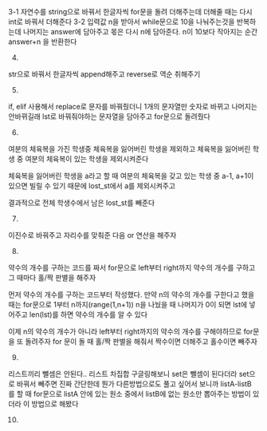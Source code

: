 3-1 
자연수를 string으로 바꿔서 한글자씩 for문을 돌려 더해주는데 더해줄 때는 다시 int로 바꿔서 더해준다
3-2
입력값 n을 받아서
while문으로 10을 나눠주는것을 반복하는데
나머지는 answer에 담아주고 
몫은 다시 n에 담아준다.
n이 10보다 작아지는 순간 answer+n 을 반환한다


4.
str으로 바꿔서 한글자씩 append해주고 reverse로 역순 취해주기


5.
if, elif 사용해서 replace로 문자를 바꿔줬더니
1개의 문자열만 숫자로 바뀌고 나머지는 안바뀌길래
lst로 바꿔줘야하는 문자열을 담아주고 for문으로 돌려줬다


6.
여분의 체육복을 가진 학생중 체육복을 잃어버린 학생을 제외하고
체육복을 잃어버린 학생 중 여분의 체육복이 있는 학생을 제외시켜준다

체육복을 잃어버린 학생을 a라고 할 때 여분의 체육복을 갖고 있는 학생 중 a-1, a+1이 있으면 빌릴 수 있기 때문에 lost_st에서 a를 제외시켜주고

결과적으로 전체 학생수에서 남은 lost_st를 빼준다


7.
이진수로 바꿔주고 자리수를 맞춰준 다음
or 연산을 해주자


8.
약수의 개수를 구하는 코드를 짜서 for문으로 left부터 right까지 약수의 개수를 구하고 그 때마다 홀/짝 판별을 해주자

먼저 약수의 개수를 구하는 코드부터 작성했다.
만약 n의 약수의 개수를 구한다고 했을 때는
for문으로 1부터 n까지(range(1,n+1)) n을 나눴을 때 
나머지가 0이 되면 lst에 넣어주고
len(lst)를 하면 약수의 개수를 알 수 있다

이제 n의 약수의 개수가 아니라 left부터 right까지의 약수의 개수를 구해야하므로 for문을 또 돌려주자
for 문이 돌 때 홀/짝 판별을 해줘서 짝수이면 더해주고 홀수이면 빼주자


9.
리스트끼리 뺄셈은 안된다..
리스트 차집합 구글링해보니 set은 뺄셈이 된다더라
set으로 바꿔서 빼주면 진짜 간단한데 
뭔가 다른방법으로도 풀고 싶어서 보니까 
listA-listB 를 할 때 for문으로 listA 안에 있는 원소 중에서 listB에 없는 원소만 뽑아주는 방법이 있더라
이 방법으로 해봤다


10.


